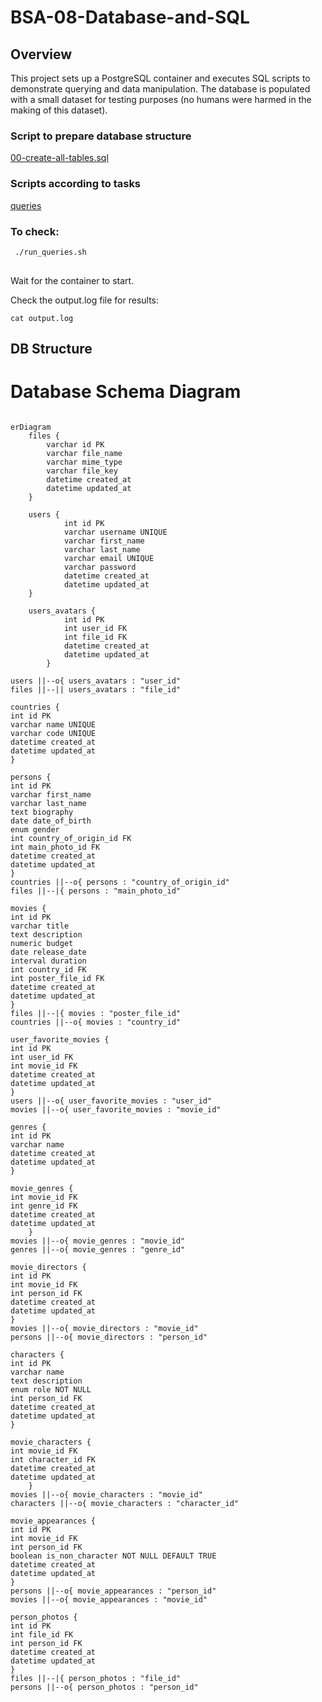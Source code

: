 # BSA-08-Database-and-SQL

## Overview

This project sets up a PostgreSQL container and executes SQL scripts to demonstrate querying and data manipulation. The database is populated with a small dataset for testing purposes (no humans were harmed in the making of this dataset).

### Script to prepare database structure

[00-create-all-tables.sql](queries-create_tables%2F00-create-all-tables.sql)

### Scripts according to tasks

[queries](queries)

### To check:

```bash
 ./run_queries.sh
 
 ```

Wait for the container to start.

Check the output.log file for results:
```
cat output.log
```
## DB Structure 
# Database Schema Diagram

```mermaid

erDiagram
    files {
        varchar id PK
        varchar file_name
        varchar mime_type
        varchar file_key 
        datetime created_at
        datetime updated_at
    }

    users {
            int id PK
            varchar username UNIQUE
            varchar first_name
            varchar last_name
            varchar email UNIQUE
            varchar password
            datetime created_at
            datetime updated_at
    }

    users_avatars {
            int id PK
            int user_id FK
            int file_id FK 
            datetime created_at
            datetime updated_at
        }
        
users ||--o{ users_avatars : "user_id"
files ||--|| users_avatars : "file_id"

countries {
int id PK
varchar name UNIQUE
varchar code UNIQUE
datetime created_at
datetime updated_at
}

persons {
int id PK
varchar first_name
varchar last_name
text biography
date date_of_birth
enum gender
int country_of_origin_id FK
int main_photo_id FK
datetime created_at
datetime updated_at
}
countries ||--o{ persons : "country_of_origin_id"
files ||--|{ persons : "main_photo_id"

movies {
int id PK
varchar title
text description
numeric budget
date release_date
interval duration
int country_id FK
int poster_file_id FK
datetime created_at
datetime updated_at
}
files ||--|{ movies : "poster_file_id"
countries ||--o{ movies : "country_id"

user_favorite_movies {
int id PK
int user_id FK
int movie_id FK
datetime created_at
datetime updated_at
}
users ||--o{ user_favorite_movies : "user_id"
movies ||--o{ user_favorite_movies : "movie_id"

genres {
int id PK
varchar name 
datetime created_at
datetime updated_at
}

movie_genres {
int movie_id FK
int genre_id FK
datetime created_at
datetime updated_at
    }
movies ||--o{ movie_genres : "movie_id"
genres ||--o{ movie_genres : "genre_id"

movie_directors {
int id PK
int movie_id FK
int person_id FK
datetime created_at
datetime updated_at
}
movies ||--o{ movie_directors : "movie_id"
persons ||--o{ movie_directors : "person_id"

characters {
int id PK
varchar name
text description
enum role NOT NULL
int person_id FK
datetime created_at
datetime updated_at
}

movie_characters {
int movie_id FK
int character_id FK
datetime created_at
datetime updated_at
    }
movies ||--o{ movie_characters : "movie_id"
characters ||--o{ movie_characters : "character_id"

movie_appearances {
int id PK
int movie_id FK
int person_id FK
boolean is_non_character NOT NULL DEFAULT TRUE
datetime created_at
datetime updated_at
}
persons ||--o{ movie_appearances : "person_id"
movies ||--o{ movie_appearances : "movie_id"

person_photos {
int id PK
int file_id FK
int person_id FK
datetime created_at
datetime updated_at
}
files ||--|{ person_photos : "file_id"
persons ||--o{ person_photos : "person_id"

```